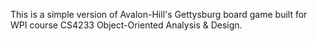 This is a simple version of Avalon-Hill's Gettysburg board game built for WPI course CS4233 Object-Oriented Analysis & Design.

